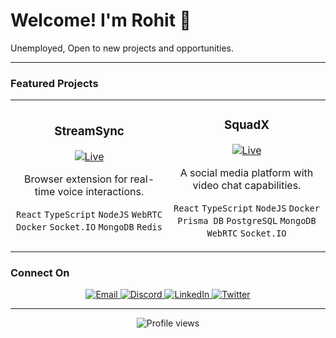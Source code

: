 # Welcome! I'm Rohit 👋

Unemployed, Open to new projects and opportunities.

---

### Featured Projects

<table>
  <tr>
     <td align="center" width="50%">
      <h3>StreamSync</h3>
      <a href="https://www.streamsync.fun/">
        <img src="https://img.shields.io/badge/Live%20Demo-00C7B7?style=for-the-badge&logo=netlify&logoColor=white" alt="Live" />
      </a>
      <p>Browser extension for real-time voice interactions.</p>
      <p><code>React</code> <code>TypeScript</code> <code>NodeJS</code> <code>WebRTC</code> <code>Docker</code> <code>Socket.IO</code> <code>MongoDB</code> <code>Redis</code></p>
    </td>
    <td align="center" width="50%">
      <h3>SquadX</h3>
      <a href="https://www.youtube.com/watch?v=DlcM5WlSlDs">
        <img src="https://img.shields.io/badge/Live%20Demo-00C7B7?style=for-the-badge&logo=netlify&logoColor=white" alt="Live" />
      </a>
      <p>A social media platform with video chat capabilities.</p>
      <p><code>React</code> <code>TypeScript</code> <code>NodeJS</code> <code>Docker</code> <code>Prisma DB</code> <code>PostgreSQL</code> <code>MongoDB</code> <code>WebRTC</code> <code>Socket.IO</code></p>
    </td>
  </tr>
</table>

### Connect On

<p align="center">
  <a href="mailto:rohitbindw@gmail.com">
    <img src="https://img.shields.io/badge/Email-D14836?style=for-the-badge&logo=gmail&logoColor=white" alt="Email" />
  </a>
  <a href="https://discord.com/users/rohitsx">
    <img src="https://img.shields.io/badge/Discord-7289DA?style=for-the-badge&logo=discord&logoColor=white" alt="Discord" />
  </a>
  <a href="https://linkedin.com/in/rohiitrb">
    <img src="https://img.shields.io/badge/LinkedIn-0077B5?style=for-the-badge&logo=linkedin&logoColor=white" alt="LinkedIn" />
  </a>
  <a href="https://twitter.com/rohitsxx">
    <img src="https://img.shields.io/badge/Twitter-1DA1F2?style=for-the-badge&logo=twitter&logoColor=white" alt="Twitter" />
  </a>
</p>

---

<p align="center">
  <img src="https://komarev.com/ghpvc/?username=rohitsx&label=Profile%20views&color=0e75b6&style=flat" alt="Profile views" />
</p>
